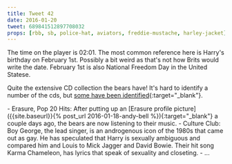 ```yaml
---
title: Tweet 42
date: 2016-01-20
tweet: 689841512897708032
props: [rbb, sb, police-hat, aviators, freddie-mustache, harley-jacket]
---
```

The time on the player is 02:01. The most common reference here is Harry's birthday on February 1st. Possibly a bit weird as that's not how Brits would write the date. February 1st is also National Freedom Day in the United Statese.

Quite the extensive CD collection the bears have! It's hard to identify a number of the cds, but [some have been identified](http://beccasafan.tumblr.com/post/137795175242/misspebbles2010-cds-on-rbb-and-sbbs-shelf-so){:target="_blank"}.

<div markdown="1" class="listWithMargin">
- Erasure, Pop 20 Hits: After putting up an [Erasure profile picture]({{site.baseurl}}{% post_url 2016-01-18-andy-bell %}){:target="_blank"} a couple days ago, the bears are now listening to their music.
- Culture Club: Boy George, the lead singer, is an androgenous icon of the 1980s that came out as gay. He has speculated that Harry is sexually ambiguous and compared him and Louis to Mick Jagger and David Bowie. Their hit song Karma Chameleon, has lyrics that speak of sexuality and closeting.
- ...
</div>
